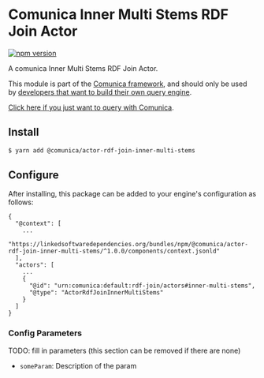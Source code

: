 # Comunica Inner Multi Stems RDF Join Actor

[![npm version](https://badge.fury.io/js/%40comunica%2Factor-rdf-join-inner-multi-stems.svg)](https://www.npmjs.com/package/@comunica/actor-rdf-join-inner-multi-stems)

A comunica Inner Multi Stems RDF Join Actor.

This module is part of the [Comunica framework](https://github.com/comunica/comunica),
and should only be used by [developers that want to build their own query engine](https://comunica.dev/docs/modify/).

[Click here if you just want to query with Comunica](https://comunica.dev/docs/query/).

## Install

```bash
$ yarn add @comunica/actor-rdf-join-inner-multi-stems
```

## Configure

After installing, this package can be added to your engine's configuration as follows:
```text
{
  "@context": [
    ...
    "https://linkedsoftwaredependencies.org/bundles/npm/@comunica/actor-rdf-join-inner-multi-stems/^1.0.0/components/context.jsonld"
  ],
  "actors": [
    ...
    {
      "@id": "urn:comunica:default:rdf-join/actors#inner-multi-stems",
      "@type": "ActorRdfJoinInnerMultiStems"
    }
  ]
}
```

### Config Parameters

TODO: fill in parameters (this section can be removed if there are none)

* `someParam`: Description of the param
